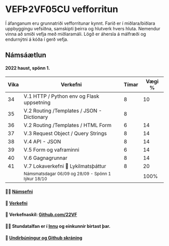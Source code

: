 # VEFÞ2VF05CU vefforritun
Í áfanganum eru grunnatriði vefforritunar kynnt. Farið er í miðlara/biðlara uppbyggingu vefsíðna, samskipti þeirra og hlutverk hvers hluta. Nemendur vinna að smíði vefja með miðlaramáli. Lögð er áhersla á málfræði og endurnýtni á kóða í gerð vefja.

## Námsáætlun 

#### 2022 haust, spönn 1. 

| Vika  | Verkefni   | Tímar | Vægi % |
|---|---|---|---|
| 34  | V.1 HTTP / Python env og Flask uppsetning | 8  | 10  |
| 35  | V.2 Routing /Templates / JSON - Dictionary | 8  |    |
| 36  | V.2 Routing /Templates / HTML Form  | 6  | 14  |
| 37  | V.3 Request Object / Query Strings | 8 | 14  |
| 38  | V.4 API - JSON | 8  | 14  |
| 39  | V.5 Form og vaframinni | 6 | 14  |
| 40  | V.6 Gagnagrunnar | 8 | 14  |
| 41  | V.7 Lokaverkefni :key: Lykilmatsþáttur | 8 | 20  |
|   | <sub> Námsmatsdagar 06/09 og 28/09  - Spönn 1 lýkur  18/10 </sub>|  | 100%  |


#### 👩‍💻 [Námsefni](https://github.com/vefthroun/namsefni/)

#### 🧙 [Verkefni](https://github.com/vefthroun/Verkefni/)


#### 🌈 Verkefnaskil: [Github.com/22VF](https://github.com/22vf)

#### 🙋‍♀️ Stundatalfan er í [Innu](https://r.inna.is/) og einkunnir birtast þar.

#### 👋 [Undirbúningur og Github skráning](https://github.com/vefgrunnur/Namsefni/wiki)

